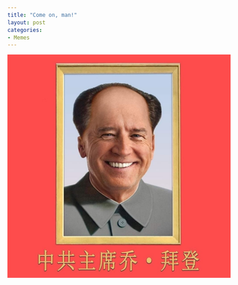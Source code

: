 ```yaml
---
title: "Come on, man!"
layout: post
categories:
- Memes
---
```


![Comrade Joe](/assets/img/2020/10/comrade-joe.jpg)
